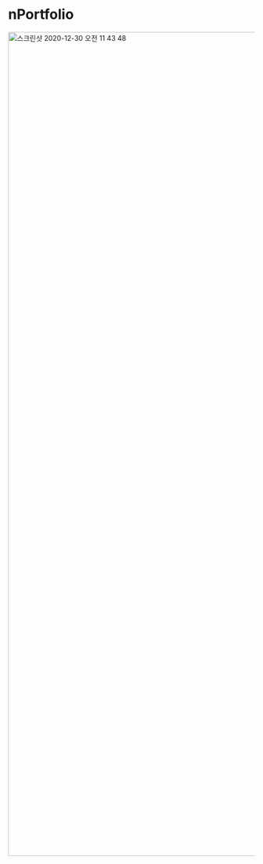 # nPortfolio

<img width="1680" alt="스크린샷 2020-12-30 오전 11 43 48" src="https://user-images.githubusercontent.com/54563422/103326623-97f58f80-4a94-11eb-9d9b-1d45cdab59c8.png">
